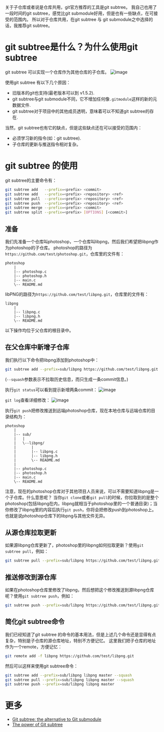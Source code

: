 
关于子仓库或者说是仓库共用，git官方推荐的工具是git subtree。 我自己也用了一段时间的git subtree，感觉比git submodule好用，但是也有一些缺点，在可接受的范围内。
所以对于仓库共用，在git subtree 与 git submodule之中选择的话，我推荐git subtree。

# git subtree是什么？为什么使用git subtree

git subtree 可以实现一个仓库作为其他仓库的子仓库。
![image](http://qiniu.wangjinle.com/BeforeAfterGitSubtreeDiagram.png)

使用git subtree 有以下几个原因：
* 旧版本的git也支持(最老版本可以到 v1.5.2).
* git subtree与git submodule不同，它不增加任何像`.gitmodule`这样的新的元数据文件.
* git subtree对于项目中的其他成员透明，意味着可以不知道git subtree的存在.

当然，git subtree也有它的缺点，但是这些缺点还在可以接受的范围内：
* 必须学习新的指令(如：git subtree).
* 子仓库的更新与推送指令相对复杂。

# git subtree 的使用


git subtree的主要命令有：
```sh
git subtree add   --prefix=<prefix> <commit>
git subtree add   --prefix=<prefix> <repository> <ref>
git subtree pull  --prefix=<prefix> <repository> <ref>
git subtree push  --prefix=<prefix> <repository> <ref>
git subtree merge --prefix=<prefix> <commit>
git subtree split --prefix=<prefix> [OPTIONS] [<commit>]
```

## 准备

我们先准备一个仓库叫photoshop，一个仓库叫libpng，然后我们希望把libpng作为photoshop的子仓库。
photoshop的路径为`https://github.com/test/photoshop.git`，仓库里的文件有：
```
photoshop
    |
    |-- photoshop.c
    |-- photoshop.h
    |-- main.c
    \-- README.md
```
libPNG的路径为`https://github.com/test/libpng.git`，仓库里的文件有：
```
libpng
    |
    |-- libpng.c
    |-- libpng.h
    \-- README.md
```

以下操作均位于父仓库的根目录中。

## 在父仓库中新增子仓库

我们执行以下命令把libpng添加到photoshop中：
```sh
git subtree add --prefix=sub/libpng https://github.com/test/libpng.git master --squash
```
(`--squash`参数表示不拉取历史信息，而只生成一条commit信息。)

执行`git status`可以看到提示新增两条commit：
![image](http://qiniu.wangjinle.com/git_status.png)

`git log`查看详细修改：
![image](http://qiniu.wangjinle.com/git_log.png)

执行`git push`把修改推送到远端photoshop仓库，现在本地仓库与远端仓库的目录结构为：
```
photoshop
    |
    |-- sub/
    |   |
    |   \--libpng/
    |       |
    |       |-- libpng.c
    |       |-- libpng.h
    |       \-- README.md
    |
    |-- photoshop.c
    |-- photoshop.h
    |-- main.c
    \-- README.md
```

注意，现在的photoshop仓库对于其他项目人员来说，可以不需要知道libpng是一个子仓库。什么意思呢？
当你`git clone`或者`git pull`的时候，你拉取到的是整个photoshop(包括libpng在内，libpng就相当于photoshop里的一个普通目录)；当你修改了libpng里的内容后执行`git push`，你将会把修改push到photoshop上。
也就是说photoshop仓库下的libpng与其他文件无异。

## 从源仓库拉取更新

如果源libpng仓库更新了，photoshop里的libpng如何拉取更新？使用`git subtree pull`，例如：
```sh
git subtree pull --prefix=sub/libpng https://github.com/test/libpng.git master --squash
```

## 推送修改到源仓库

如果在photoshop仓库里修改了libpng，然后想把这个修改推送到源libpng仓库呢？使用`git subtree push`，例如：
```sh
git subtree push --prefix=sub/libpng https://github.com/test/libpng.git master
```

## 简化git subtree命令

我们已经知道了git subtree 的命令的基本用法，但是上述几个命令还是显得有点复杂，特别是子仓库的源仓库地址，特别不方便记忆。
这里我们把子仓库的地址作为一个remote，方便记忆：
```sh
git remote add -f libpng https://github.com/test/libpng.git
```
然后可以这样来使用git subtree命令：
```sh
git subtree add --prefix=sub/libpng libpng master --squash
git subtree pull --prefix=sub/libpng libpng master --squash
git subtree push --prefix=sub/libpng libpng master
```

# 更多

* [Git subtree: the alternative to Git submodule](https://www.atlassian.com/blog/git/alternatives-to-git-submodule-git-subtree)
* [The power of Git subtree](https://legacy-developer.atlassian.com/blog/2015/05/the-power-of-git-subtree/)
